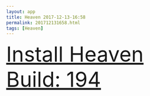 ```yaml
---
layout: app
title: Heaven 2017-12-13-16:58
permalink: 201712131658.html
tags: [Heaven]
---
```

<div class="pure-g">
    <div class="pure-u-1-1" style="font-size: 4em">
        <a class="pure-button-primary" href="itms-services://?action=download-manifest&url=https%3A%2F%2Flitsungyisigono.github.io%2FTestScript%2Fmanifests%2F201712131658.plist"><i class="fa fa-download" aria-hidden="true"></i>Install Heaven Build: 194</a>
    </div>
</div>